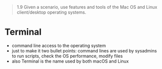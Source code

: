> 1.9 Given a scenario, use features and tools of the Mac OS and Linux client/desktop operating systems. 

# Terminal

- command line access to the operating system
- just to make it two bullet points: command lines are used by sysadmins to run scripts, check the OS performance, modify files
- also Terminal is the name used by both macOS and Linux